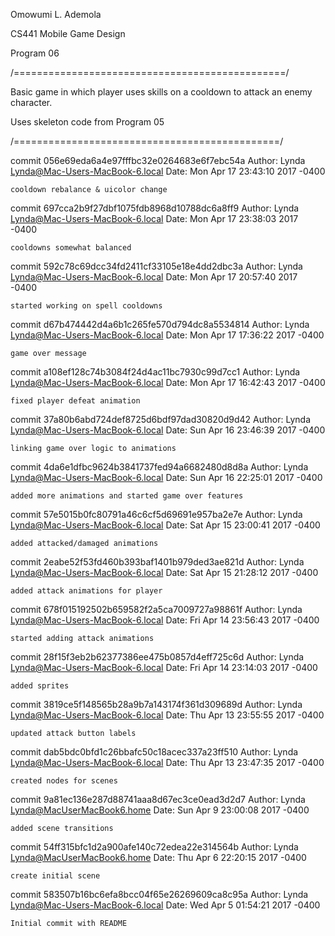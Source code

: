 Omowumi L. Ademola

CS441 Mobile Game Design

Program 06

/===============================================/

Basic game in which player uses skills on a cooldown to
attack an enemy character.

Uses skeleton code from Program 05

/==============================================/

commit 056e69eda6a4e97fffbc32e0264683e6f7ebc54a
Author: Lynda <Lynda@Mac-Users-MacBook-6.local>
Date:   Mon Apr 17 23:43:10 2017 -0400

    cooldown rebalance & uicolor change

commit 697cca2b9f27dbf1075fdb8968d10788dc6a8ff9
Author: Lynda <Lynda@Mac-Users-MacBook-6.local>
Date:   Mon Apr 17 23:38:03 2017 -0400

    cooldowns somewhat balanced

commit 592c78c69dcc34fd2411cf33105e18e4dd2dbc3a
Author: Lynda <Lynda@Mac-Users-MacBook-6.local>
Date:   Mon Apr 17 20:57:40 2017 -0400

    started working on spell cooldowns

commit d67b474442d4a6b1c265fe570d794dc8a5534814
Author: Lynda <Lynda@Mac-Users-MacBook-6.local>
Date:   Mon Apr 17 17:36:22 2017 -0400

    game over message

commit a108ef128c74b3084f24d4ac11bc7930c99d7cc1
Author: Lynda <Lynda@Mac-Users-MacBook-6.local>
Date:   Mon Apr 17 16:42:43 2017 -0400

    fixed player defeat animation

commit 37a80b6abd724def8725d6bdf97dad30820d9d42
Author: Lynda <Lynda@Mac-Users-MacBook-6.local>
Date:   Sun Apr 16 23:46:39 2017 -0400

    linking game over logic to animations

commit 4da6e1dfbc9624b3841737fed94a6682480d8d8a
Author: Lynda <Lynda@Mac-Users-MacBook-6.local>
Date:   Sun Apr 16 22:25:01 2017 -0400

    added more animations and started game over features

commit 57e5015b0fc80791a46c6cf5d69691e957ba2e7e
Author: Lynda <Lynda@Mac-Users-MacBook-6.local>
Date:   Sat Apr 15 23:00:41 2017 -0400

    added attacked/damaged animations

commit 2eabe52f53fd460b393baf1401b979ded3ae821d
Author: Lynda <Lynda@Mac-Users-MacBook-6.local>
Date:   Sat Apr 15 21:28:12 2017 -0400

    added attack animations for player

commit 678f015192502b659582f2a5ca7009727a98861f
Author: Lynda <Lynda@Mac-Users-MacBook-6.local>
Date:   Fri Apr 14 23:56:43 2017 -0400

    started adding attack animations

commit 28f15f3eb2b62377386ee475b0857d4eff725c6d
Author: Lynda <Lynda@Mac-Users-MacBook-6.local>
Date:   Fri Apr 14 23:14:03 2017 -0400

    added sprites

commit 3819ce5f148565b28a9b7a143174f361d309689d
Author: Lynda <Lynda@Mac-Users-MacBook-6.local>
Date:   Thu Apr 13 23:55:55 2017 -0400

    updated attack button labels

commit dab5bdc0bfd1c26bbafc50c18acec337a23ff510
Author: Lynda <Lynda@Mac-Users-MacBook-6.local>
Date:   Thu Apr 13 23:47:35 2017 -0400

    created nodes for scenes

commit 9a81ec136e287d88741aaa8d67ec3ce0ead3d2d7
Author: Lynda <Lynda@MacUserMacBook6.home>
Date:   Sun Apr 9 23:00:08 2017 -0400

    added scene transitions

commit 54ff315bfc1d2a900afe140c72edea22e314564b
Author: Lynda <Lynda@MacUserMacBook6.home>
Date:   Thu Apr 6 22:20:15 2017 -0400

    create initial scene

commit 583507b16bc6efa8bcc04f65e26269609ca8c95a
Author: Lynda <Lynda@Mac-Users-MacBook-6.local>
Date:   Wed Apr 5 01:54:21 2017 -0400

    Initial commit with README
